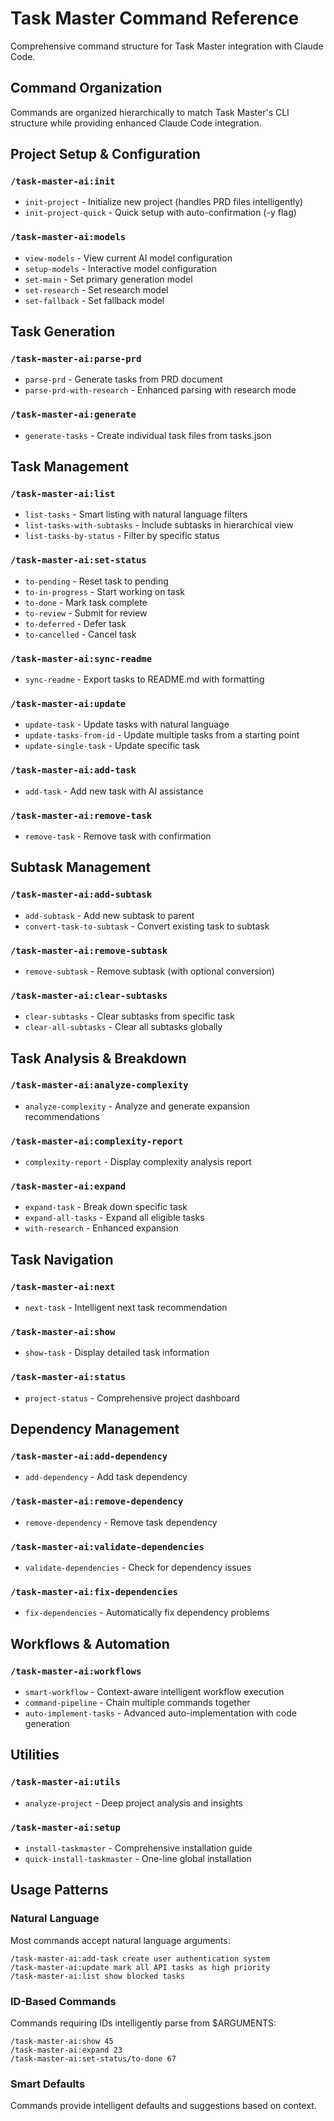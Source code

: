 # Task Master Command Reference

Comprehensive command structure for Task Master integration with Claude Code.

## Command Organization

Commands are organized hierarchically to match Task Master's CLI structure while providing enhanced Claude Code integration.

## Project Setup & Configuration

### `/task-master-ai:init`
- `init-project` - Initialize new project (handles PRD files intelligently)
- `init-project-quick` - Quick setup with auto-confirmation (-y flag)

### `/task-master-ai:models`
- `view-models` - View current AI model configuration
- `setup-models` - Interactive model configuration
- `set-main` - Set primary generation model
- `set-research` - Set research model
- `set-fallback` - Set fallback model

## Task Generation

### `/task-master-ai:parse-prd`
- `parse-prd` - Generate tasks from PRD document
- `parse-prd-with-research` - Enhanced parsing with research mode

### `/task-master-ai:generate`
- `generate-tasks` - Create individual task files from tasks.json

## Task Management

### `/task-master-ai:list`
- `list-tasks` - Smart listing with natural language filters
- `list-tasks-with-subtasks` - Include subtasks in hierarchical view
- `list-tasks-by-status` - Filter by specific status

### `/task-master-ai:set-status`
- `to-pending` - Reset task to pending
- `to-in-progress` - Start working on task
- `to-done` - Mark task complete
- `to-review` - Submit for review
- `to-deferred` - Defer task
- `to-cancelled` - Cancel task

### `/task-master-ai:sync-readme`
- `sync-readme` - Export tasks to README.md with formatting

### `/task-master-ai:update`
- `update-task` - Update tasks with natural language
- `update-tasks-from-id` - Update multiple tasks from a starting point
- `update-single-task` - Update specific task

### `/task-master-ai:add-task`
- `add-task` - Add new task with AI assistance

### `/task-master-ai:remove-task`
- `remove-task` - Remove task with confirmation

## Subtask Management

### `/task-master-ai:add-subtask`
- `add-subtask` - Add new subtask to parent
- `convert-task-to-subtask` - Convert existing task to subtask

### `/task-master-ai:remove-subtask`
- `remove-subtask` - Remove subtask (with optional conversion)

### `/task-master-ai:clear-subtasks`
- `clear-subtasks` - Clear subtasks from specific task
- `clear-all-subtasks` - Clear all subtasks globally

## Task Analysis & Breakdown

### `/task-master-ai:analyze-complexity`
- `analyze-complexity` - Analyze and generate expansion recommendations

### `/task-master-ai:complexity-report`
- `complexity-report` - Display complexity analysis report

### `/task-master-ai:expand`
- `expand-task` - Break down specific task
- `expand-all-tasks` - Expand all eligible tasks
- `with-research` - Enhanced expansion

## Task Navigation

### `/task-master-ai:next`
- `next-task` - Intelligent next task recommendation

### `/task-master-ai:show`
- `show-task` - Display detailed task information

### `/task-master-ai:status`
- `project-status` - Comprehensive project dashboard

## Dependency Management

### `/task-master-ai:add-dependency`
- `add-dependency` - Add task dependency

### `/task-master-ai:remove-dependency`
- `remove-dependency` - Remove task dependency

### `/task-master-ai:validate-dependencies`
- `validate-dependencies` - Check for dependency issues

### `/task-master-ai:fix-dependencies`
- `fix-dependencies` - Automatically fix dependency problems

## Workflows & Automation

### `/task-master-ai:workflows`
- `smart-workflow` - Context-aware intelligent workflow execution
- `command-pipeline` - Chain multiple commands together
- `auto-implement-tasks` - Advanced auto-implementation with code generation

## Utilities

### `/task-master-ai:utils`
- `analyze-project` - Deep project analysis and insights

### `/task-master-ai:setup`
- `install-taskmaster` - Comprehensive installation guide
- `quick-install-taskmaster` - One-line global installation

## Usage Patterns

### Natural Language
Most commands accept natural language arguments:
```
/task-master-ai:add-task create user authentication system
/task-master-ai:update mark all API tasks as high priority
/task-master-ai:list show blocked tasks
```

### ID-Based Commands
Commands requiring IDs intelligently parse from $ARGUMENTS:
```
/task-master-ai:show 45
/task-master-ai:expand 23
/task-master-ai:set-status/to-done 67
```

### Smart Defaults
Commands provide intelligent defaults and suggestions based on context.